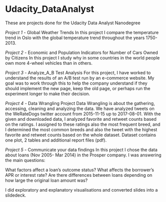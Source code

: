 # Udacity_DataAnalyst

These are projects done for the Udacity Data Analyst Nanodegree

*Project 1* - Global Weather Trends
In this project I compare the temperature trend in Oslo with the global temperature trend throughout the years 1750-2013.

*Project 2* - Economic and Population Indicators for Number of Cars Owned by Citizens
In this project I study why in some countries in the world people own more 4-wheel vehicles than in others.

*Project 3* - Analyze_A_B Test Analysis
For this project, I have worked to understand the results of an A/B test run by an e-commerce website. My goal was to work through this to help the company understand if they should implement the new page, keep the old page, or perhaps run the experiment longer to make their decision.

*Project 4* - Data Wrangling Project
Data Wrangling is about the gathering, accessing, cleaning and analyzing the data. We have analyzed tweets on the WeRateDogs twitter account from 2015-11-15 up to 2017-08-01. With the given and downloaded data, I analyzed favorite and retweet counts based on the ratings. I assigned to these ratings also the most frequent breed, and I determined the most common breeds and also the tweet with the highest favorite and retweet counts based on the whole dataset. Dataset contains one plot, 2 tables and additional report files (pdf).

*Project 5* - Communicate your data findings
In this project I chose the data about loans (Nov 2005- Mar 2014) in the Prosper company. I was answering the main questions: 

What factors affect a loan’s outcome status? 
What affects the borrower’s APR or interest rate?
Are there differences between loans depending on how large the original loan amount was?

I did exploratory and explanatory visualisations and converted slides into a slidedeck.

